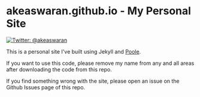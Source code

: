 akeaswaran.github.io - My Personal Site
==================

[![Twitter: @akeaswaran](http://img.shields.io/badge/contact-%40akeaswaran-blue.svg?style=flat)](https://twitter.com/akeaswaran)

This is a personal site I've built using Jekyll and [Poole](https://demo.getpoole.com/).

If you want to use this code, please remove my name from any and all areas after downloading the code from this repo.

If you find something wrong with the site, please open an issue on the Github Issues page of this repo.
